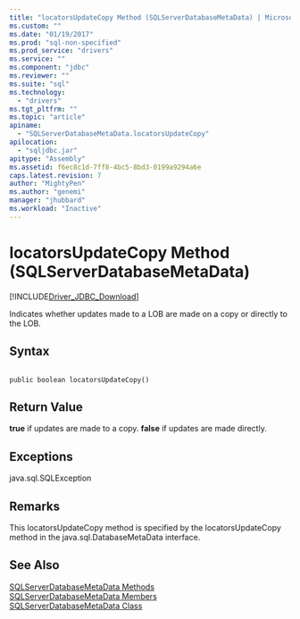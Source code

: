 ```yaml
---
title: "locatorsUpdateCopy Method (SQLServerDatabaseMetaData) | Microsoft Docs"
ms.custom: ""
ms.date: "01/19/2017"
ms.prod: "sql-non-specified"
ms.prod_service: "drivers"
ms.service: ""
ms.component: "jdbc"
ms.reviewer: ""
ms.suite: "sql"
ms.technology: 
  - "drivers"
ms.tgt_pltfrm: ""
ms.topic: "article"
apiname: 
  - "SQLServerDatabaseMetaData.locatorsUpdateCopy"
apilocation: 
  - "sqljdbc.jar"
apitype: "Assembly"
ms.assetid: f6ec8c1d-7ff8-4bc5-8bd3-0199a9294a6e
caps.latest.revision: 7
author: "MightyPen"
ms.author: "genemi"
manager: "jhubbard"
ms.workload: "Inactive"
---
```

# locatorsUpdateCopy Method (SQLServerDatabaseMetaData)
[!INCLUDE[Driver_JDBC_Download](../../../includes/driver_jdbc_download.md)]

  Indicates whether updates made to a LOB are made on a copy or directly to the LOB.  
  
## Syntax  
  
```  
  
public boolean locatorsUpdateCopy()  
```  
  
## Return Value  
 **true** if updates are made to a copy. **false** if updates are made directly.  
  
## Exceptions  
 java.sql.SQLException  
  
## Remarks  
 This locatorsUpdateCopy method is specified by the locatorsUpdateCopy method in the java.sql.DatabaseMetaData interface.  
  
## See Also  
 [SQLServerDatabaseMetaData Methods](../../../connect/jdbc/reference/sqlserverdatabasemetadata-methods.md)   
 [SQLServerDatabaseMetaData Members](../../../connect/jdbc/reference/sqlserverdatabasemetadata-members.md)   
 [SQLServerDatabaseMetaData Class](../../../connect/jdbc/reference/sqlserverdatabasemetadata-class.md)  
  
  

